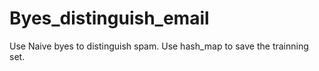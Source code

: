 # Byes_distinguish_email
Use Naive byes to distinguish spam.
Use hash_map to save the trainning set.
